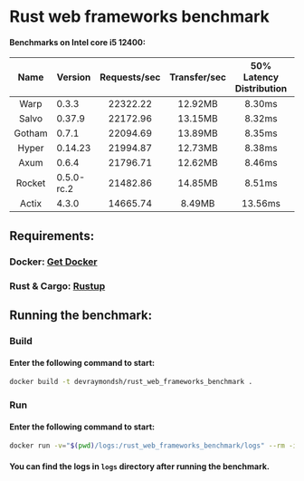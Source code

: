 # Rust web frameworks benchmark

#### Benchmarks on Intel core i5 12400:
|  Name  | Version    | Requests/sec | Transfer/sec | 50% Latency Distribution | 75% Latency Distribution | 99% Latency Distribution |
|:------:|------------|:------------:|:------------:|:------------------------:|:------------------------:|:------------------------:|
| Warp   | 0.3.3      |   22322.22   |    12.92MB   |          8.30ms          |          11.97ms         |          25.53ms         |
| Salvo  | 0.37.9     |   22172.96   |    13.15MB   |          8.32ms          |          12.10ms         |          27.75ms         |
| Gotham | 0.7.1      |   22094.69   |    13.89MB   |          8.35ms          |          12.07ms         |          27.29ms         |
| Hyper  | 0.14.23    |   21994.87   |    12.73MB   |          8.38ms          |          12.09ms         |          25.68ms         |
| Axum   | 0.6.4      |   21796.71   |    12.62MB   |          8.46ms          |          12.29ms         |          26.61ms         |
| Rocket | 0.5.0-rc.2 |   21482.86   |    14.85MB   |          8.51ms          |          12.52ms         |          29.67ms         |
| Actix  | 4.3.0      |   14665.74   |    8.49MB    |          13.56ms         |          15.53ms         |          27.25ms         |


## **Requirements:**
### Docker: [Get Docker](https://docs.docker.com/get-docker/)
### Rust & Cargo: [Rustup](https://rustup.rs/)

## **Running the benchmark:**
### **Build**
#### Enter the following command to start:
```bash
docker build -t devraymondsh/rust_web_frameworks_benchmark .
```
### **Run**
#### Enter the following command to start:
```bash
docker run -v="$(pwd)/logs:/rust_web_frameworks_benchmark/logs" --rm -it devraymondsh/rust_web_frameworks_benchmark
```

#### You can find the logs in `logs` directory after running the benchmark.
